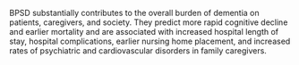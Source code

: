 BPSD substantially contributes to the overall burden of dementia on patients, caregivers, and society. They predict more rapid cognitive decline and earlier mortality and are associated with increased hospital length of stay, hospital complications, earlier nursing home placement, and increased rates of psychiatric and cardiovascular disorders in family caregivers.